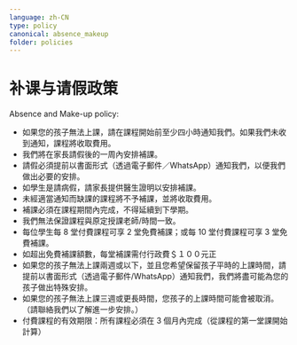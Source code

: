 ```yaml
---
language: zh-CN
type: policy
canonical: absence_makeup
folder: policies
---
```

# 补课与请假政策

Absence and Make-up policy:
- 如果您的孩子無法上課，請在課程開始前至少四小時通知我們。如果我們未收到通知，課程將收取費用。
- 我們將在家長請假後的一周內安排補課。
- 請假必須提前以書面形式（透過電子郵件／WhatsApp）通知我們，以便我們做出必要的安排。
- 如學生是請病假，請家長提供醫生證明以安排補課。
- 未經適當通知而缺課的課程將不予補課，並將收取費用。
- 補課必須在課程期間內完成，不得延續到下學期。
- 我們無法保證課程與原定授課老師/時間一致。
- 每位學生每 8 堂付費課程可享 2 堂免費補課；或每 10 堂付費課程可享 3 堂免費補課。
- 如超出免費補課額數，每堂補課需付行政費＄１００元正
- 如果您的孩子無法上課兩週或以下，並且您希望保留孩子平時的上課時間，請提前以書面形式（透過電子郵件/WhatsApp）通知我們，我們將盡可能為您的孩子做出特殊安排。
- 如果您的孩子無法上課三週或更長時間，您孩子的上課時間可能會被取消。（請聯絡我們以了解進一步安排。）
- 付費課程的有效期限：所有課程必須在 3 個月內完成（從課程的第一堂課開始計算）
